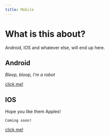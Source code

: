```yaml
---
title: Mobile
---
```


# What is this about?
Android, IOS and whatever else, will end up here.


## Android
*Bleep, bloop, I'm a robot*

[click me!](./Android/)

## IOS
Hope you like them Apples!

```
Coming soon!
```
[click me!](./IOS/)
